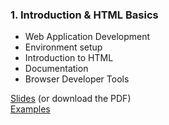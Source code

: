 ### 1. Introduction & HTML Basics

- Web Application Development
- Environment setup
- Introduction to HTML
- Documentation
- Browser Developer Tools


<a href="https://shor10.me/T3SF" target="_blank">Slides</a> (or download the PDF)
<br>
[Examples](examples/)
